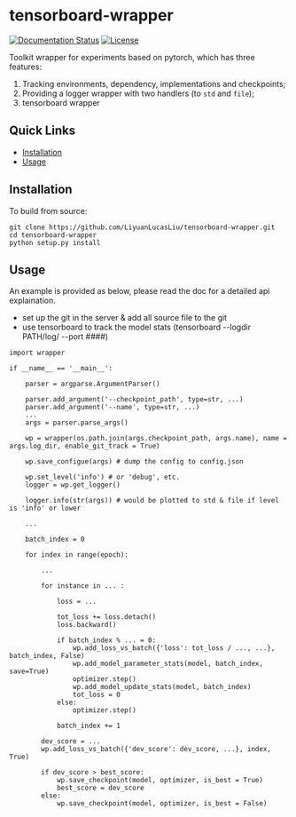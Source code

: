 # tensorboard-wrapper

[![Documentation Status](https://readthedocs.org/projects/tensorboard-wrapper/badge/?version=latest)](http://tensorboard-wrapper.readthedocs.io/en/latest/?badge=latest)
[![License](https://img.shields.io/badge/License-Apache%202.0-blue.svg)](https://opensource.org/licenses/Apache-2.0)

Toolkit wrapper for experiments based on pytorch, which has three features:

1. Tracking environments, dependency, implementations and checkpoints;
2. Providing a logger wrapper with two handlers (to ```std``` and ```file```);
3. tensorboard wrapper

## Quick Links

- [Installation](#installation)
- [Usage](#usage)

## Installation

To build from source:
```
git clone https://github.com/LiyuanLucasLiu/tensorboard-wrapper.git
cd tensorboard-wrapper
python setup.py install
```

## Usage

An example is provided as below, please read the doc for a detailed api explaination.

* set up the git in the server & add all source file to the git
* use tensorboard to track the model stats (tensorboard --logdir PATH/log/ --port ####)

```
import wrapper

if __name__ == '__main__':

    parser = argparse.ArgumentParser()

    parser.add_argument('--checkpoint_path', type=str, ...)
    parser.add_argument('--name', type=str, ...)
    ...
    args = parser.parse_args()

    wp = wrapper(os.path.join(args.checkpoint_path, args.name), name = args.log_dir, enable_git_track = True)

    wp.save_configue(args) # dump the config to config.json

    wp.set_level('info') # or 'debug', etc.
    logger = wp.get_logger()

    logger.info(str(args)) # would be plotted to std & file if level is 'info' or lower

    ...

    batch_index = 0

    for index in range(epoch):

    	...

    	for instance in ... :

    		loss = ...

    		tot_loss += loss.detach()
    		loss.backward()

    		if batch_index % ... = 0:
    			wp.add_loss_vs_batch({'loss': tot_loss / ..., ...}, batch_index, False)
    			wp.add_model_parameter_stats(model, batch_index, save=True)
    			optimizer.step()
    			wp.add_model_update_stats(model, batch_index)
    			tot_loss = 0
    		else:
    			optimizer.step()

    		batch_index += 1

    	dev_score = ...
    	wp.add_loss_vs_batch({'dev_score': dev_score, ...}, index, True)

    	if dev_score > best_score:
    		wp.save_checkpoint(model, optimizer, is_best = True)
    		best_score = dev_score
    	else:
    		wp.save_checkpoint(model, optimizer, is_best = False)
```